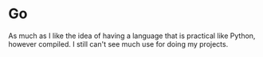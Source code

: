 # Go

As much as I like the idea of having a language that is practical like
Python, however compiled. I still can't see much use for doing my projects.
